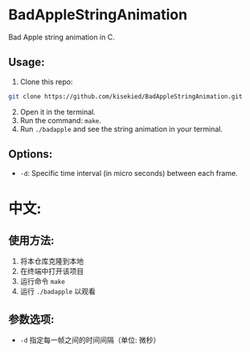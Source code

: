 # BadAppleStringAnimation

Bad Apple string animation in C.

## Usage:

1. Clone this repo:
```bash
git clone https://github.com/kisekied/BadAppleStringAnimation.git
```
2. Open it in the terminal.
3. Run the command: `make`.
4. Run `./badapple` and see the string animation in your terminal.

## Options:
- `-d`: Specific time interval (in micro seconds) between each frame.


# 中文:
## 使用方法:
1. 将本仓库克隆到本地
2. 在终端中打开该项目
3. 运行命令 `make`
4. 运行 `./badapple` 以观看

## 参数选项:
- `-d` 指定每一帧之间的时间间隔（单位: 微秒）
